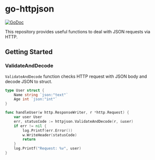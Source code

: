 # go-httpjson

[![GoDoc](https://godoc.org/github.com/noriyukipy/go-httpjson?status.svg)](https://godoc.org/github.com/noriyukipy/go-httpjson)

This repository provides useful functions to deal with JSON requests via HTTP.

## Getting Started

### ValidateAndDecode

`ValidateAndDecode` function checks HTTP request with JSON body and decode JSON to struct.

```go
type User struct {
	Name string `json:"text"`
	Age int `json:"int"`
}

func handleUser(w http.ResponseWriter, r *http.Request) {
	var user User
	err, statusCode := httpjson.ValidateAndDecode(r, &user)
	if err != nil {
		log.Printf(err.Error())
		w.WriteHeader(statusCode)
		return
	}
	log.Printf("Request: %v", user)
}
```
